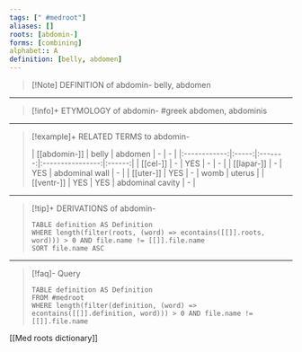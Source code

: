 ```yaml
---
tags: [" #medroot"]
aliases: []
roots: [abdomin-]
forms: [combining]
alphabet:: A
definition: [belly, abdomen]
---
```

>[!Note] DEFINITION of abdomin-
>belly, abdomen
_____
>[!info]+ ETYMOLOGY of abdomin-
>#greek abdomen, abdominis
_____
>[!example]+ RELATED TERMS to abdomin-
>
>| [[abdomin-]] | belly | abdomen |        -         |   -    |
|:------------:|:-----:|:-------:|:----------------:|:------:|
|   [[cel-]]   |   -   |   YES   |        -         |   -    |
|  [[lapar-]]  |   -   |   YES   |  abdominal wall  |   -    |
|  [[uter-]]   |  YES  |    -    |       womb       | uterus |
|  [[ventr-]]  |  YES  |   YES   | abdominal cavity | -       |
_____
>[!tip]+ DERIVATIONS of abdomin-
>```dataview
>TABLE definition AS Definition 
>WHERE length(filter(roots, (word) => econtains([[]].roots, word))) > 0 AND file.name != [[]].file.name
>SORT file.name ASC
>```
_____
>[!faq]- Query
>
>```dataview
>TABLE definition AS Definition
>FROM #medroot
>WHERE length(filter(definition, (word) => econtains([[]].definition, word))) > 0 AND file.name != [[]].file.name
>```

[[Med roots dictionary]]